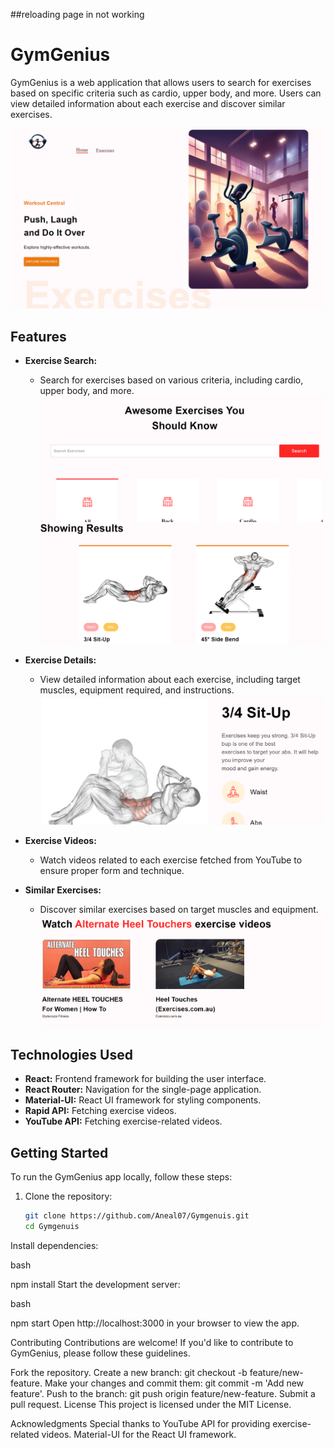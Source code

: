 ##reloading page in not working

# GymGenius


GymGenius is a web application that allows users to search for exercises based on specific criteria such as cardio, upper body, and more. Users can view detailed information about each exercise and discover similar exercises.

![Image](./images/1.png)
## Features

- **Exercise Search:**
  - Search for exercises based on various criteria, including cardio, upper body, and more.
![Image](./images/2.png)
![Image](./images/3.png)
- **Exercise Details:**
  - View detailed information about each exercise, including target muscles, equipment required, and instructions.
![Image](./images/4.png)
- **Exercise Videos:**
  - Watch videos related to each exercise fetched from YouTube to ensure proper form and technique.

- **Similar Exercises:**
  - Discover similar exercises based on target muscles and equipment.
![Image](./images/5.png)
## Technologies Used

- **React:** Frontend framework for building the user interface.
- **React Router:** Navigation for the single-page application.
- **Material-UI:** React UI framework for styling components.
- **Rapid API:** Fetching exercise videos.
- **YouTube API:** Fetching exercise-related videos.

## Getting Started

To run the GymGenius app locally, follow these steps:

1. Clone the repository:

   ```bash
   git clone https://github.com/Aneal07/Gymgenuis.git
   cd Gymgenuis

Install dependencies:

bash

npm install
Start the development server:

bash

npm start
Open http://localhost:3000 in your browser to view the app.


Contributing
Contributions are welcome! If you'd like to contribute to GymGenius, please follow these guidelines.

Fork the repository.
Create a new branch: git checkout -b feature/new-feature.
Make your changes and commit them: git commit -m 'Add new feature'.
Push to the branch: git push origin feature/new-feature.
Submit a pull request.
License
This project is licensed under the MIT License.

Acknowledgments
Special thanks to YouTube API for providing exercise-related videos.
Material-UI for the React UI framework.
